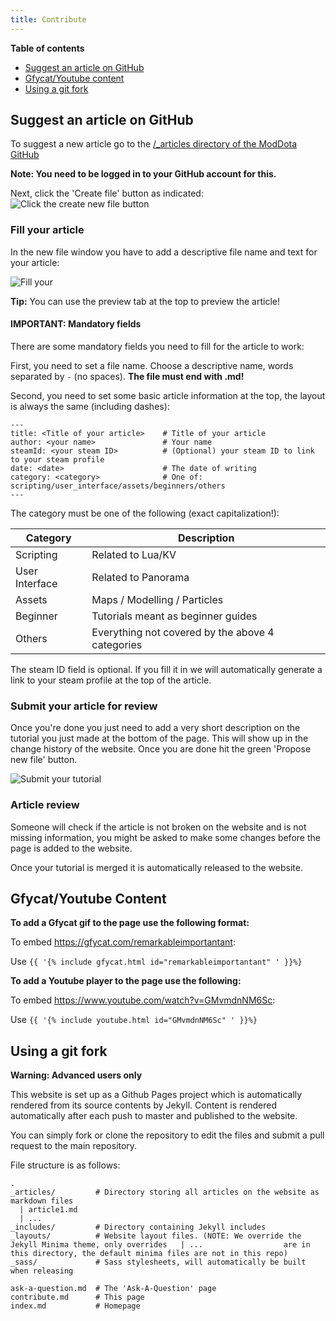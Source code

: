 ```yaml
---
title: Contribute
---
```


**Table of contents**

- [Suggest an article on GitHub](#suggest-an-article-on-github)
- [Gfycat/Youtube content](#gfycatyoutube-content)
- [Using a git fork](#using-a-git-fork)



## Suggest an article on GitHub

To suggest a new article go to the [/_articles directory of the ModDota GitHub](https://github.com/ModDota/moddota.github.io/tree/master/_articles)

**Note: You need to be logged in to your GitHub account for this.**

Next, click the 'Create file' button as indicated:
![Click the create new file button](https://i.imgur.com/hzOmlcA.png)



### Fill your article

In the new file window you have to add a descriptive file name and text for your article:

![Fill your ](https://i.imgur.com/4CcOl0i.png)

**Tip:** You can use the preview tab at the top to preview the article!


#### IMPORTANT: Mandatory fields

There are some mandatory fields you need to fill for the article to work:

First, you need to set a file name. Choose a descriptive name, words separated by `-` (no spaces). **The file must end with .md!**

Second, you need to set some basic article information at the top, the layout is always the same (including dashes):

```
---
title: <Title of your article>    # Title of your article
author: <your name>               # Your name
steamId: <your steam ID>          # (Optional) your steam ID to link to your steam profile
date: <date>                      # The date of writing
category: <category>              # One of: scripting/user_interface/assets/beginners/others
---
```

The category must be one of the following (exact capitalization!):

Category | Description 
--- | ---
Scripting | Related to Lua/KV 
User Interface | Related to Panorama 
Assets | Maps / Modelling / Particles 
Beginner | Tutorials meant as beginner guides 
Others | Everything not covered by the above 4 categories 

The steam ID field is optional. If you fill it in we will automatically generate a link to your steam profile at the top of the article.

### Submit your article for review

Once you're done you just need to add a very short description on the tutorial you just made at the bottom of the page. This will show up in the change history of the website. Once you are done hit the green 'Propose new file' button.

![Submit your tutorial](https://i.imgur.com/xkwdcRx.png)

### Article review

Someone will check if the article is not broken on the website and is not missing information, you might be asked to make some changes before the page is added to the website.

Once your tutorial is merged it is automatically released to the website.



## Gfycat/Youtube Content

**To add a Gfycat gif to the page use the following format:**

To embed https://gfycat.com/remarkableimportantant:

Use `{{ '{% include gfycat.html id="remarkableimportantant" ' }}%}`



**To add a Youtube player to the page use the following:**

To embed https://www.youtube.com/watch?v=GMvmdnNM6Sc:

Use `{{ '{% include youtube.html id="GMvmdnNM6Sc" ' }}%}`



## Using a git fork

**Warning: Advanced users only**

This website is set up as a Github Pages project which is automatically rendered from its source contents by Jekyll. Content is rendered automatically after each push to master and published to the website.

You can simply fork or clone the repository to edit the files and submit a pull request to the main repository.

File structure is as follows:

```
.
_articles/         # Directory storing all articles on the website as markdown files
  | article1.md
  | ...
_includes/         # Directory containing Jekyll includes
_layouts/          # Website layout files. (NOTE: We override the Jekyll Minima theme, only overrides   | ...                  are in this directory, the default minima files are not in this repo)
_sass/             # Sass stylesheets, will automatically be built when releasing

ask-a-question.md  # The 'Ask-A-Question' page
contribute.md      # This page
index.md           # Homepage
```

